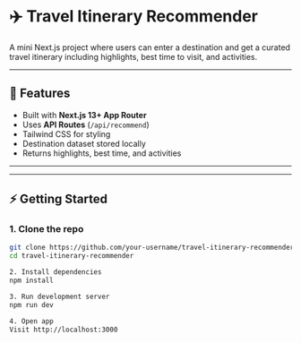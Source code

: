 # ✈️ Travel Itinerary Recommender

A mini Next.js project where users can enter a destination and get a curated travel itinerary including highlights, best time to visit, and activities.

---

## 🚀 Features
- Built with **Next.js 13+ App Router**
- Uses **API Routes** (`/api/recommend`)
- Tailwind CSS for styling
- Destination dataset stored locally
- Returns highlights, best time, and activities

---


---

## ⚡ Getting Started

### 1. Clone the repo
```bash
git clone https://github.com/your-username/travel-itinerary-recommender.git
cd travel-itinerary-recommender

2. Install dependencies
npm install

3. Run development server
npm run dev

4. Open app
Visit http://localhost:3000

